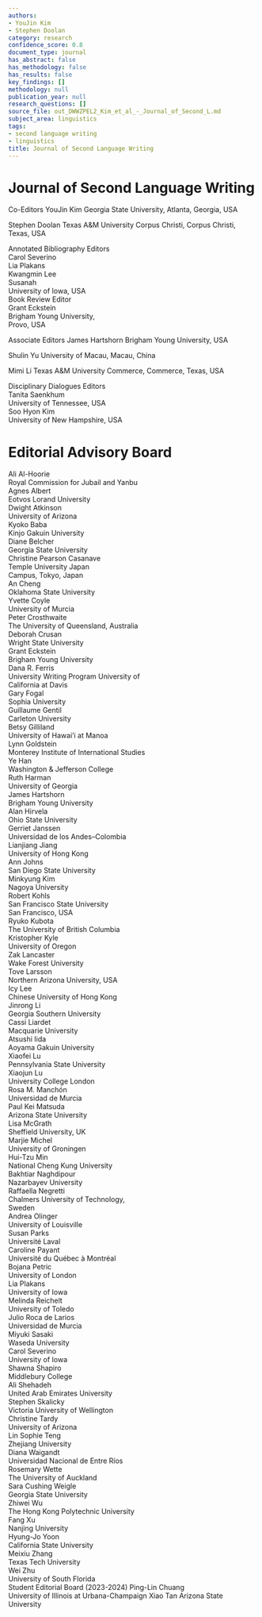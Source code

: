 ```yaml
---
authors:
- YouJin Kim
- Stephen Doolan
category: research
confidence_score: 0.8
document_type: journal
has_abstract: false
has_methodology: false
has_results: false
key_findings: []
methodology: null
publication_year: null
research_questions: []
source_file: out_DWWZPEL2_Kim_et_al_-_Journal_of_Second_L.md
subject_area: linguistics
tags:
- second language writing
- linguistics
title: Journal of Second Language Writing
---
```


# Journal of Second Language Writing

Co-Editors YouJin Kim Georgia State University, Atlanta, Georgia, USA

Stephen Doolan Texas A&M University Corpus Christi, Corpus Christi, Texas, USA

Annotated Bibliography Editors   
Carol Severino   
Lia Plakans   
Kwangmin Lee   
Susanah   
University of Iowa, USA   
Book Review Editor   
Grant Eckstein   
Brigham Young University,   
Provo, USA

Associate Editors James Hartshorn Brigham Young University, USA

Shulin Yu University of Macau, Macau, China

Mimi Li Texas A&M University Commerce, Commerce, Texas, USA

Disciplinary Dialogues Editors   
Tanita Saenkhum   
University of Tennessee, USA   
Soo Hyon Kim   
University of New Hampshire, USA

# Editorial Advisory Board

Ali Al-Hoorie   
Royal Commission for Jubail and Yanbu   
Agnes Albert   
Eotvos Lorand University   
Dwight Atkinson   
University of Arizona   
Kyoko Baba   
Kinjo Gakuin University   
Diane Belcher   
Georgia State University   
Christine Pearson Casanave   
Temple University Japan   
Campus, Tokyo, Japan   
An Cheng   
Oklahoma State University   
Yvette Coyle   
University of Murcia   
Peter Crosthwaite   
The University of Queensland, Australia   
Deborah Crusan   
Wright State University   
Grant Eckstein   
Brigham Young University   
Dana R. Ferris   
University Writing Program University of   
California at Davis   
Gary Fogal   
Sophia University   
Guillaume Gentil   
Carleton University   
Betsy Gilliland   
University of Hawai’i at Manoa   
Lynn Goldstein   
Monterey Institute of International Studies   
Ye Han   
Washington & Jefferson College   
Ruth Harman   
University of Georgia   
James Hartshorn   
Brigham Young University   
Alan Hirvela   
Ohio State University   
Gerriet Janssen   
Universidad de los Andes–Colombia   
Lianjiang Jiang   
University of Hong Kong   
Ann Johns   
San Diego State University   
Minkyung Kim   
Nagoya University   
Robert Kohls   
San Francisco State University   
San Francisco, USA   
Ryuko Kubota   
The University of British Columbia   
Kristopher Kyle   
University of Oregon   
Zak Lancaster   
Wake Forest University   
Tove Larsson   
Northern Arizona University, USA   
Icy Lee   
Chinese University of Hong Kong   
Jinrong Li   
Georgia Southern University   
Cassi Liardet   
Macquarie University   
Atsushi Iida   
Aoyama Gakuin University   
Xiaofei Lu   
Pennsylvania State University   
Xiaojun Lu   
University College London   
Rosa M. Manchón   
Universidad de Murcia   
Paul Kei Matsuda   
Arizona State University   
Lisa McGrath   
Sheffield University, UK   
Marjie Michel   
University of Groningen   
Hui-Tzu Min   
National Cheng Kung University   
Bakhtiar Naghdipour   
Nazarbayev University   
Raffaella Negretti   
Chalmers University of Technology,   
Sweden   
Andrea Olinger   
University of Louisville   
Susan Parks   
Université Laval   
Caroline Payant   
Université du Québec à Montréal   
Bojana Petric   
University of London   
Lia Plakans   
University of Iowa   
Melinda Reichelt   
University of Toledo   
Julio Roca de Larios   
Universidad de Murcia   
Miyuki Sasaki   
Waseda University   
Carol Severino   
University of Iowa   
Shawna Shapiro   
Middlebury College   
Ali Shehadeh   
United Arab Emirates University   
Stephen Skalicky   
Victoria University of Wellington   
Christine Tardy   
University of Arizona   
Lin Sophie Teng   
Zhejiang University   
Diana Waigandt   
Universidad Nacional de Entre Ríos   
Rosemary Wette   
The University of Auckland   
Sara Cushing Weigle   
Georgia State University   
Zhiwei Wu   
The Hong Kong Polytechnic University   
Fang Xu   
Nanjing University   
Hyung-Jo Yoon   
California State University   
Meixiu Zhang   
Texas Tech University   
Wei Zhu   
University of South Florida   
Student Editorial Board (2023-2024) Ping-Lin Chuang   
University of Illinois at Urbana-Champaign Xiao Tan Arizona State University